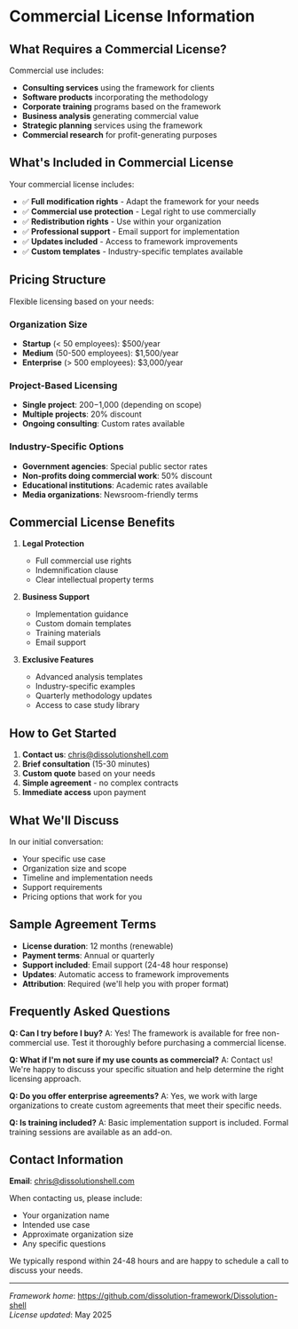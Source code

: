# Commercial License Information

## What Requires a Commercial License?

Commercial use includes:
- **Consulting services** using the framework for clients
- **Software products** incorporating the methodology
- **Corporate training** programs based on the framework
- **Business analysis** generating commercial value
- **Strategic planning** services using the framework
- **Commercial research** for profit-generating purposes

## What's Included in Commercial License

Your commercial license includes:
- ✅ **Full modification rights** - Adapt the framework for your needs
- ✅ **Commercial use protection** - Legal right to use commercially
- ✅ **Redistribution rights** - Use within your organization
- ✅ **Professional support** - Email support for implementation
- ✅ **Updates included** - Access to framework improvements
- ✅ **Custom templates** - Industry-specific templates available

## Pricing Structure

Flexible licensing based on your needs:

### Organization Size
- **Startup** (< 50 employees): $500/year
- **Medium** (50-500 employees): $1,500/year  
- **Enterprise** (> 500 employees): $3,000/year

### Project-Based Licensing
- **Single project**: $200-$1,000 (depending on scope)
- **Multiple projects**: 20% discount
- **Ongoing consulting**: Custom rates available

### Industry-Specific Options
- **Government agencies**: Special public sector rates
- **Non-profits doing commercial work**: 50% discount
- **Educational institutions**: Academic rates available
- **Media organizations**: Newsroom-friendly terms

## Commercial License Benefits

1. **Legal Protection**
   - Full commercial use rights
   - Indemnification clause
   - Clear intellectual property terms

2. **Business Support**
   - Implementation guidance
   - Custom domain templates
   - Training materials
   - Email support

3. **Exclusive Features**
   - Advanced analysis templates
   - Industry-specific examples
   - Quarterly methodology updates
   - Access to case study library

## How to Get Started

1. **Contact us**: chris@dissolutionshell.com
2. **Brief consultation** (15-30 minutes)
3. **Custom quote** based on your needs
4. **Simple agreement** - no complex contracts
5. **Immediate access** upon payment

## What We'll Discuss

In our initial conversation:
- Your specific use case
- Organization size and scope
- Timeline and implementation needs
- Support requirements
- Pricing options that work for you

## Sample Agreement Terms

- **License duration**: 12 months (renewable)
- **Payment terms**: Annual or quarterly
- **Support included**: Email support (24-48 hour response)
- **Updates**: Automatic access to framework improvements
- **Attribution**: Required (we'll help you with proper format)

## Frequently Asked Questions

**Q: Can I try before I buy?**
A: Yes! The framework is available for free non-commercial use. Test it thoroughly before purchasing a commercial license.

**Q: What if I'm not sure if my use counts as commercial?**
A: Contact us! We're happy to discuss your specific situation and help determine the right licensing approach.

**Q: Do you offer enterprise agreements?**
A: Yes, we work with large organizations to create custom agreements that meet their specific needs.

**Q: Is training included?**
A: Basic implementation support is included. Formal training sessions are available as an add-on.

## Contact Information

**Email**: chris@dissolutionshell.com

When contacting us, please include:
- Your organization name
- Intended use case
- Approximate organization size
- Any specific questions

We typically respond within 24-48 hours and are happy to schedule a call to discuss your needs.

---

*Framework home*: https://github.com/dissolution-framework/Dissolution-shell  
*License updated*: May 2025